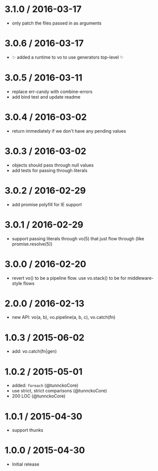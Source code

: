 
3.1.0 / 2016-03-17
==================

  * only patch the files passed in as arguments

3.0.6 / 2016-03-17
==================

  * :sparkles: added a runtime to vo to use generators top-level :sparkles:

3.0.5 / 2016-03-11
==================

  * replace err-candy with combine-errors
  * add bind test and update readme

3.0.4 / 2016-03-02
==================

  * return immediately if we don't have any pending values

3.0.3 / 2016-03-02
==================

  * objects should pass through null values
  * add tests for passing through literals

3.0.2 / 2016-02-29
==================

  * add promise polyfill for IE support

3.0.1 / 2016-02-29
==================

  * support passing literals through vo(5) that just flow through (like promise.resolve(5))

3.0.0 / 2016-02-20
==================

  * revert vo() to be a pipeline flow. use vo.stack() to be for middleware-style flows

2.0.0 / 2016-02-13
==================

  * new API: vo(a, b), vo.pipeline(a, b, c), vo.catch(fn)

1.0.3 / 2015-06-02
==================

  * add: vo.catch(fn|gen)

1.0.2 / 2015-05-01
==================

  * added: `foreach` (@tunnckoCore)
  * use strict, strict comparisons (@tunnckoCore)
  * 200 LOC (@tunnckoCore)

1.0.1 / 2015-04-30
==================

  * support thunks

1.0.0 / 2015-04-30
==================

  * Initial release
